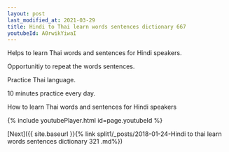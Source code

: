 ```yaml
---
layout: post
last_modified_at: 2021-03-29
title: Hindi to Thai learn words sentences dictionary 667 
youtubeId: A0rwikYiwaI
---
```

 
 
Helps to learn Thai words and sentences for Hindi speakers.

Opportunitiy to repeat the words sentences. 

Practice Thai language. 
 
10 minutes practice every day. 
 
How to learn Thai words and sentences for Hindi speakers 
 
{% include youtubePlayer.html id=page.youtubeId %}
 
 
[Next]({{ site.baseurl }}{% link  split1/_posts/2018-01-24-Hindi to thai learn words sentences dictionary 321 .md%})
 
